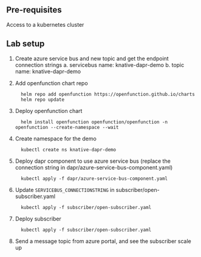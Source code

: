 ## Pre-requisites
Access to a kubernetes cluster

## Lab setup
1. Create azure service bus and new topic and get the endpoint connection strings
        a. servicebus name: knative-dapr-demo
        b. topic name: knative-dapr-demo

3. Add openfunction chart repo
    ```
      helm repo add openfunction https://openfunction.github.io/charts
      helm repo update
    ```
4. Deploy openfunction chart
    ```
      helm install openfunction openfunction/openfunction -n openfunction --create-namespace --wait
    ```

5. Create namespace for the demo
    ```
      kubectl create ns knative-dapr-demo
    ```
6. Deploy dapr component to use azure service bus (replace the connection string in dapr/azure-service-bus-component.yaml)
    ```
      kubectl apply -f dapr/azure-service-bus-component.yaml
    ```

7. Update `SERVICEBUS_CONNECTIONSTRING` in subscriber/open-subscriber.yaml
    ```
      kubectl apply -f subscriber/open-subscriber.yaml
    ```

8. Deploy subscriber
    ```
      kubectl apply -f subscriber/open-subscriber.yaml
    ```

9. Send a message topic from azure portal, and see the subscriber scale up
